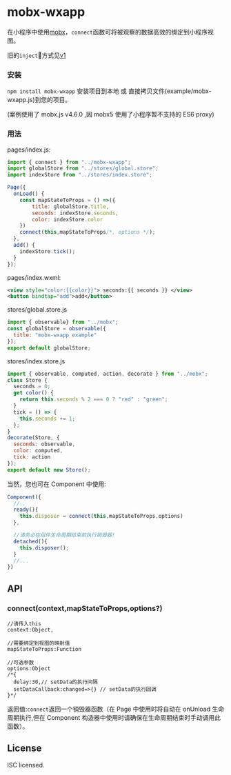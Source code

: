 # mobx-wxapp

在小程序中使用[mobx](https://github.com/mobxjs/mobx)，`connect`函数可将被观察的数据高效的绑定到小程序视图。

旧的`inject`方式见[v1](https://github.com/b5156/mobx-wxapp/tree/v1)

### 安装

`npm install mobx-wxapp` 安装项目到本地 或 直接拷贝文件(example/mobx-wxapp.js)到您的项目。

(案例使用了 mobx.js v4.6.0 ,因 mobx5 使用了小程序暂不支持的 ES6 proxy)

### 用法

pages/index.js:

```JavaScript
import { connect } from "../mobx-wxapp";
import globalStore from "../stores/global.store";
import indexStore from "../stores/index.store";

Page({
  onLoad() {
    const mapStateToProps = () =>({
        title: globalStore.title,
        seconds: indexStore.seconds,
        color: indexStore.color
    })
    connect(this,mapStateToProps/*, options */);
  },
  add() {
    indexStore.tick();
  }
});
```
pages/index.wxml:

```xml
<view style="color:{{color}}"> seconds:{{ seconds }} </view>
<button bindtap="add">add</button>
```
stores/global.store.js

```JavaScript
import { observable} from "../mobx";
const globalStore = observable({
  title: "mobx-wxapp example"
});
export default globalStore;
```

stores/index.store.js

```JavaScript
import { observable, computed, action, decorate } from "../mobx";
class Store {
  seconds = 0;
  get color() {
    return this.seconds % 2 === 0 ? "red" : "green";
  }
  tick = () => {
    this.seconds += 1;
  };
}
decorate(Store, {
  seconds: observable,
  color: computed,
  tick: action
});
export default new Store();
```



当然，您也可在 Component 中使用:

```JavaScript
Component({
  //..
  ready(){
    this.disposer = connect(this,mapStateToProps,options)
  },

  //请务必在组件生命周期结束前执行销毁器!
  detached(){
    this.disposer();
  }
  //...
})
```

## API

### connect(context,mapStateToProps,options?)
```
//请传入this
context:Object,

//需要绑定到视图的映射值
mapStateToProps:Function 

//可选参数
options:Object
/*{
  delay:30,// setData的执行间隔
  setDataCallback:changed=>{} // setData的执行回调
}*/
```
返回值:`connect`返回一个销毁器函数（在 Page 中使用时将自动在 onUnload 生命周期执行,但在 Component 构造器中使用时请确保在生命周期结束时手动调用此函数）。

## License

ISC licensed.
